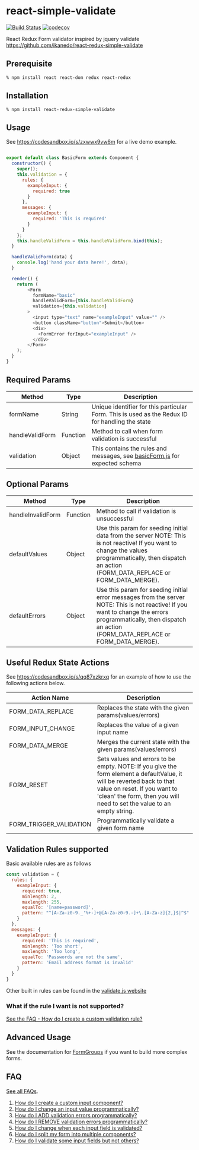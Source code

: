 # react-simple-validate

[![Build Status](https://travis-ci.org/ikanedo/react-redux-simple-validate.svg?branch=master)](https://travis-ci.org/ikanedo/react-redux-simple-validate) [![codecov](https://codecov.io/gh/ikanedo/react-redux-simple-validate/branch/develop/graph/badge.svg)](https://codecov.io/gh/ikanedo/react-redux-simple-validate)

React Redux Form validator inspired by jquery validate 
https://github.com/ikanedo/react-redux-simple-validate

## Prerequisite

    % npm install react react-dom redux react-redux

## Installation

    % npm install react-redux-simple-validate

## Usage
See https://codesandbox.io/s/zxwwx9vw6m for a live demo example.

```js

export default class BasicForm extends Component {
  constructor() {
    super();
    this.validation = {
      rules: {
        exampleInput: {
          required: true
        }
      },
      messages: {
        exampleInput: {
          required: 'This is required'
        }
      }
    };
    this.handleValidForm = this.handleValidForm.bind(this);
  }

  handleValidForm(data) {
    console.log('hand your data here!', data);
  }

  render() {
    return (
        <Form
          formName="basic"
          handleValidForm={this.handleValidForm}
          validation={this.validation}
        >
          <input type="text" name="exampleInput" value="" />
          <button className="button">Submit</button>
          <div>
            <FormError forInput="exampleInput" />
          </div>
        </Form>
    );
  }
}

```

## Required Params
| Method          | Type     | Description                                                                                     |
|-----------------|----------|-------------------------------------------------------------------------------------------------|
| formName        | String   | Unique identifier for this particular Form. This is used as the Redux ID for handling the state |
| handleValidForm | Function | Method to call when form validation is successful                                               |
| validation      | Object   | This contains the rules and messages, see [basicForm.js](https://codesandbox.io/s/q3pr7x8jpq ) for expected schema                      |

## Optional Params

| Method            | Type     | Description                                                                                                                                                                                                       |
|-------------------|----------|-------------------------------------------------------------------------------------------------------------------------------------------------------------------------------------------------------------------|
| handleInvalidForm | Function | Method to call if validation is unsuccessful                                                                                                                                                                      |
| defaultValues     | Object   | Use this param for seeding initial data from the server  NOTE: This is not reactive! If you want to change the values programmatically, then dispatch an action (FORM_DATA_REPLACE or FORM_DATA_MERGE).           |
| defaultErrors     | Object   | Use this param for seeding initial error messages from the server  NOTE: This is not reactive! If you want to change the errors programmatically, then dispatch an action (FORM_DATA_REPLACE or FORM_DATA_MERGE). |

## Useful Redux State Actions
See https://codesandbox.io/s/qq87xzkrxq for an example of how to use the following actions below.

| Action Name             | Description                                                                                                                                                                                                                       |
|-------------------------|-----------------------------------------------------------------------------------------------------------------------------------------------------------------------------------------------------------------------------------|
| FORM_DATA_REPLACE       | Replaces the state with the given params(values/errors)                                                                                                                                                                           |
| FORM_INPUT_CHANGE       | Replaces the value of a given input name                                                                                                                                                                           |
| FORM_DATA_MERGE         | Merges the current state with the given params(values/errors)                                                                                                                                                                     |
| FORM_RESET              | Sets values and errors to be empty.  NOTE: If you give the form element a defaultValue, it will be reverted back to that value on reset. If you want to 'clean' the form, then you will need to set the value to an empty string. |
| FORM_TRIGGER_VALIDATION | Programmatically validate a given form name                                                                                                                                                                                                |

## Validation Rules supported
Basic available rules are as follows

```js
const validation = {
  rules: {
    exampleInput: {
      required: true,
      minlength: 2,
      maxlength: 255,
      equalTo: '[name=password]',
      pattern: "^[A-Za-z0-9._'%+-]+@[A-Za-z0-9.-]+\.[A-Za-z]{2,}$|^$"
    }
  },
  messages: {
    exampleInput: {
      required: 'This is required',
      minlength: 'Too short',
      maxlength: 'Too long',
      equalTo: 'Passwords are not the same',
      pattern: 'Email address format is invalid'
    }
  }
}

```

Other built in rules can be found in the [validate.js website](https://validatejs.org/)

### What if the rule I want is not supported?
[See the FAQ - How do I create a custom validation rule?](docs/faq.md#how-do-i-remove-validation-errors-programmatically-)

## Advanced Usage

See the documentation for [FormGroups](docs/form-groups.md) if you want to build more complex forms.

## FAQ

[See all FAQs](docs/faq.md).
1. [How do I create a custom input component?](docs/faq.md#how-do-i-create-a-custom-input-component-)
1. [How do I change an input value programmatically?](docs/faq.md#how-do-i-change-an-input-value-programmatically-)
1. [How do I ADD validation errors programmatically?](docs/faq.md#how-do-i-add-validation-errors-programmatically-)
1. [How do I REMOVE validation errors programmatically?](docs/faq.md#how-do-i-remove-validation-errors-programmatically-)
1. [How do I change when each input field is validated?](docs/faq.md#how-do-i-change-when-each-input-field-is-validated-)
1. [How do I split my form into multiple components?](docs/faq.md#how-do-i-split-my-form-into-multiple-components-)
1. [How do I validate some input fields but not others?](docs/faq.md#how-do-i-validate-some-input-fields-but-not-others-)
